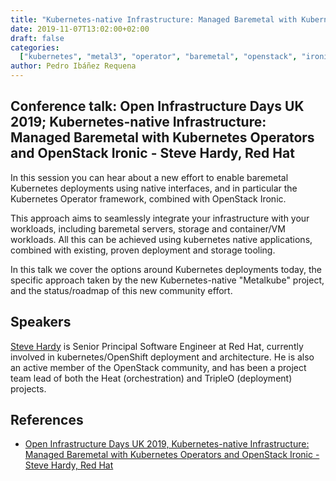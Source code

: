```yaml
---
title: "Kubernetes-native Infrastructure: Managed Baremetal with Kubernetes Operators and OpenStack Ironic - Steve Hardy, Red Hat"
date: 2019-11-07T13:02:00+02:00
draft: false
categories:
  ["kubernetes", "metal3", "operator", "baremetal", "openstack", "ironic"]
author: Pedro Ibáñez Requena
---
```


## Conference talk: Open Infrastructure Days UK 2019; Kubernetes-native Infrastructure: Managed Baremetal with Kubernetes Operators and OpenStack Ironic - Steve Hardy, Red Hat

In this session you can hear about a new effort to enable baremetal Kubernetes deployments using native interfaces, and in particular the Kubernetes Operator framework, combined with OpenStack Ironic.

This approach aims to seamlessly integrate your infrastructure with your workloads, including baremetal servers, storage and container/VM workloads. All this can be achieved using kubernetes native applications, combined with existing, proven deployment and storage tooling.

In this talk we cover the options around Kubernetes deployments today, the specific approach taken by the new Kubernetes-native "Metalkube" project, and the status/roadmap of this new community effort.

## Speakers

[Steve Hardy](http://hardysteven.blogspot.com) is Senior Principal Software Engineer at Red Hat, currently involved in kubernetes/OpenShift deployment and architecture. He is also an active member of the OpenStack community, and has been a project team lead of both the Heat (orchestration) and TripleO (deployment) projects.

## References

- [Open Infrastructure Days UK 2019, Kubernetes-native Infrastructure: Managed Baremetal with Kubernetes Operators and OpenStack Ironic - Steve Hardy, Red Hat](https://openinfradays.sched.com/event/KMyE)
